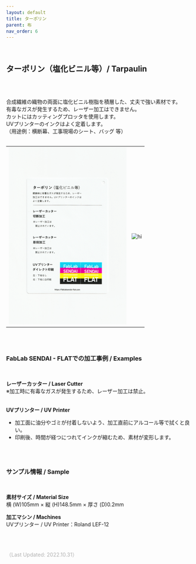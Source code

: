 ```yaml
---
layout: default
title: ターポリン
parent: 布
nav_order: 6
---
```


<br>

## ターポリン（塩化ビニル等）/ Tarpaulin
<br><br>

合成繊維の織物の両面に塩化ビニル樹脂を積層した、丈夫で強い素材です。<br>
有毒なガスが発生するため、レーザー加工はできません。<br>
カットにはカッティングプロッタを使用します。<br>
UVプリンターのインクはよく定着します。<br>
（用途例：横断幕、工事現場のシート、バッグ 等）
<br>
<br>

<table>
<tr style="border:none;">
<td style="border:none;"><img src="assets/32_Tarpaulin_1.png" width="320" alt="hi" class="inline"/></td>
<td style="border:none;"><img src="assets/32_Tarpaulin_2.png" width="320" alt="hi" class="inline"/></td>
</tr>
</table>

<br><br>


### FabLab SENDAI - FLATでの加工事例 / Examples
<br>

**レーザーカッター / Laser Cutter**
<br>
※加工時に有毒なガスが発生するため、レーザー加工は禁止。<br><br>

**UVプリンター / UV Printer**
<br>
* 加工面に油分やゴミが付着しないよう、加工直前にアルコール等で拭くと良い。<br>
* 印刷後、時間が経つにつれてインクが縮むため、素材が変形します。<br>

<br><br>

### サンプル情報 / Sample
<br>

**素材サイズ / Material Size**<br>
横 (W)105mm × 縦 (H)148.5mm × 厚さ (D)0.2mm

**加工マシン / Machines**<br>
UVプリンター / UV Printer：Roland LEF-12<br>

<br><br>

<span style="color: #B2B2B2; ">
（Last Updated: 2022.10.31）
</span>
